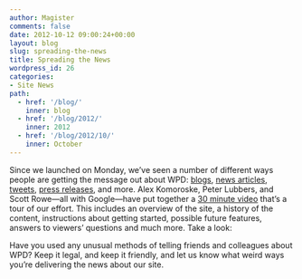 ```yaml
---
author: Magister
comments: false
date: 2012-10-12 09:00:24+00:00
layout: blog
slug: spreading-the-news
title: Spreading the News
wordpress_id: 26
categories:
- Site News
path:
  - href: '/blog/'
    inner: blog
  - href: '/blog/2012/'
    inner: 2012
  - href: '/blog/2012/10/'
    inner: October
---
```


Since we launched on Monday, we’ve seen a number of different ways people are getting the message out about WPD: [blogs](http://paulirish.com/2012/why-im-so-excited-about-web-platform-docs/), [ news articles](http://www.webmonkey.com/2012/10/w3c-helps-you-build-a-better-web-with-web-platform-docs/), [tweets](https://twitter.com/search?q=webplatform), [press releases](http://www.w3.org/2012/10/webplatform.html), and more. Alex Komoroske, Peter Lubbers, and Scott Rowe—all with Google—have put together a [30 minute video](https://developers.google.com/live/shows/ahNzfmdvb2dsZS1kZXZlbG9wZXJzcg4LEgVFdmVudBiomqIEDA/) that’s a tour of our effort. This includes an overview of the site, a history of the content, instructions about getting started, possible future features, answers to viewers’ questions and much more. Take a look:



Have you used any unusual methods of telling friends and colleagues about WPD? Keep it legal, and keep it friendly, and let us know what weird ways you’re delivering the news about our site.
